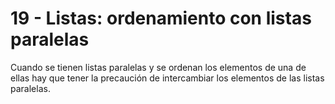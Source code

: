 # 19 - Listas: ordenamiento con listas paralelas

Cuando se tienen listas paralelas y se ordenan los elementos de una de ellas hay que tener la precaución de intercambiar los elementos de las listas paralelas.

